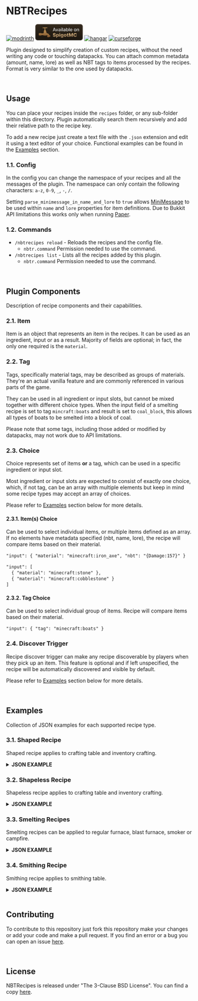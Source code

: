 # NBTRecipes
<a href="https://modrinth.com/plugin/nbtrecipes/"><img alt="modrinth" height="44" src="https://cdn.jsdelivr.net/npm/@intergrav/devins-badges@3/assets/cozy/available/modrinth_vector.svg"></a>
<a href="https://www.spigotmc.org/resources/nbtrecipes.107230/"><img alt="spigotmc" height="44" src="badges/spigotmc_vector.svg"></a>
<a href="https://hangar.papermc.io/LoreSchaeffer/NBTRecipes"><img alt="hangar" height="44" src="https://cdn.jsdelivr.net/npm/@intergrav/devins-badges@3/assets/cozy/available/hangar_vector.svg"></a>
<a href="https://legacy.curseforge.com/minecraft/bukkit-plugins/nbtrecipes"><img alt="curseforge" height="44" src="https://cdn.jsdelivr.net/npm/@intergrav/devins-badges@3/assets/cozy/available/curseforge_vector.svg"></a>

Plugin designed to simplify creation of custom recipes, without the need writing any code or touching datapacks.
You can attach common metadata (amount, name, lore) as well as NBT tags to items processed by the recipes.
Format is very similar to the one used by datapacks.

<br />

## Usage
You can place your recipes inside the `recipes` folder, or any sub-folder within this directory. Plugin automatically search them recursively and add their relative path to the recipe key.

To add a new recipe just create a text file with the `.json` extension and edit it using a text editor of your choice. Functional examples can be found in the [Examples](#examples) section.

### 1.1. Config
In the config you can change the namespace of your recipes and all the messages of the plugin.
The namespace can only contain the following characters: `a-z`, `0-9`, `_`, `-`, `/`.

Setting `parse_minimessage_in_name_and_lore` to `true` allows [MiniMessage](https://docs.advntr.dev/minimessage/format) to be used within `name` and `lore` properties for item definitions.
Due to Bukkit API limitations this works only when running [Paper](https://github.com/PaperMC/Paper).

### 1.2. Commands
* `/nbtrecipes reload` - Reloads the recipes and the config file.
  * `nbtr.command` Permission needed to use the command.
* `/nbtrecipes list` - Lists all the recipes added by this plugin.
  * `nbtr.command` Permission needed to use the command.

<br />

## Plugin Components
Description of recipe components and their capabilities.

### 2.1. Item
Item is an object that represents an item in the recipes. It can be used as an ingredient, input or as a result.
Majority of fields are optional; in fact, the only one required is the `material`.

### 2.2. Tag
Tags, specifically material tags, may be described as groups of materials. They're an actual vanilla feature and are commonly referenced in various parts of the game.

They can be used in all ingredient or input slots, but cannot be mixed together with different choice types.
When the input field of a smelting recipe is set to tag `mincraft:boats` and result is set to `coal_block`, this allows all types of boats to be smelted into a block of coal.

Please note that some tags, including those added or modified by datapacks, may not work due to API limitations.

### 2.3. Choice
Choice represents set of items **or** a tag, which can be used in a specific ingredient or input slot.

Most ingredient or input slots are expected to consist of exactly one choice, which, if not tag, can be an array with multiple elements but keep in mind some recipe types may accept an array of choices.

Please refer to [Examples](#examples) section below for more details.

#### 2.3.1. Item(s) Choice
Can be used to select individual items, or multiple items defined as an array. If no elements have metadata specified (nbt, name, lore), the recipe will compare items based on their material.
```json5
"input": { "material": "minecraft:iron_axe", "nbt": "{Damage:157}" }
```
```json5
"input": [
  { "material": "minecraft:stone" },
  { "material": "minecraft:cobblestone" }
]
```
#### 2.3.2. Tag Choice
Can be used to select individual group of items. Recipe will compare items based on their material.
```json5
"input": { "tag": "minecraft:boats" }
```

### 2.4. Discover Trigger
Recipe discover trigger can make any recipe discoverable by players when they pick up an item.
This feature is optional and if left unspecified, the recipe will be automatically discovered and visible by default.

Please refer to [Examples](#examples) section below for more details.

<br />

## Examples
Collection of JSON examples for each supported recipe type.

### 3.1. Shaped Recipe
Shaped recipe applies to crafting table and inventory crafting.

<details>
  <summary><b>JSON EXAMPLE</b></summary>

```json5
{
  "type": "crafting_shaped",
  // Crafting pattern. Array must consist of either:
  // - two, two-character elements reflecting an inventory crafting grid.
  // - three, three-character elements reflecting a crafting table grid.
  "pattern": [
    "  D",
    " D ",
    "S  "
  ],
  // Key to the pattern.
  // Each character must be mapped to exactly one recipe choice, which can be an array with multiple elements.
  "key": {
    "S": [
      { "material": "stick" },
      { "material": "blaze_rod" }
    ],
    "D": { "material": "diamond" }
  },
  // Recipe result.
  "result": {
    "material": "diamond_sword",
    "amount": 1,
    "name": "Diagonally Crafted Diamond Sword",
    "lore": [
      "As the name suggests..."
    ],
    "nbt": "{CustomModelData: 2}"
  },
  // Recipe discover trigger. Optional.
  "discover": {
    // Items that discovers the recipe. List of recipe choices. Each choice can be an array with multiple elements.
    "items": [
      { "material": "diamond" }
    ]
  }
}
```

</details>

### 3.2. Shapeless Recipe
Shapeless recipe applies to crafting table and inventory crafting.

<details>
  <summary><b>JSON EXAMPLE</b></summary>

```json5
{
  "type": "crafting_shapeless",
  // Crafting ingredients. List of recipe choices. Each choice can be an array with multiple elements.
  "ingredients": [
    { "tag": "minecraft:logs" },
    { "material": "flint_and_steel" }
  ],
  // Recipe result.
  "result": { "material": "charcoal" },
  // Recipe discover trigger. Optional.
  "discover": {
    // Items that discovers the recipe. List of recipe choices. Each choice can be an array with multiple elements.
    "items": [
      { "tag": "minecraft:logs" },
      { "material": "flint_and_steel" },
    ]
  }
}
```

</details>

### 3.3. Smelting Recipes
Smelting recipes can be applied to regular furnace, blast furnace, smoker or campfire.

<details>
  <summary><b>JSON EXAMPLE</b></summary>

```json5
{
  // Recipe type. For furnace recipes you can use one of: [SMELTING, BLASTING, SMOKING, CAMPFIRE_COOKING]
  "type": "smelting",
  // Furnace input. Exactly one recipe choice, which can be an array with multiple elements.
  "input": [
    { "material": "diamond_helmet" },
    { "material": "diamond_chestplate" },
    { "material": "diamond_leggings" },
    { "material": "diamond_boots" }
  ],
  // Recipe result.
  "result": { "material": "diamond" },
  // Experience to award player after taking smelting result. Optional.
  "experience": 0.7,
  // Time it takes to cook this recipe. Measured in ticks. Optional.
  "cooking_time": 200,
  // Recipe discover trigger. Optional.
  "discover": {
    // Items that discovers the recipe. List of recipe choices. Each choice can be an array with multiple elements.
    "items": [
      { "material": "diamond_helmet" },
      { "material": "diamond_chestplate" },
      { "material": "diamond_leggings" },
      { "material": "diamond_boots" }
    ]
  }
}
```
All furnace recipe types follow the same schema.

</details>

### 3.4. Smithing Recipe
Smithing recipe applies to smithing table.

<details>
  <summary><b>JSON EXAMPLE</b></summary>

```json5
{
  "type": "smithing",
  // Base item, you can think of it as an item which upgrades (could) be applied to.
  // Exactly one recipe choice. Can be an array with multiple elements.
  "base": { "material": "iron_pickaxe" },
  // Template item, you can think of it as an upgrade which is applied to the base item. Requires 1.20 or higher.
  // Exactly one recipe choice. Can be an array with multiple elements.
  "template": { "material": "air" },
  // Addition item. For vanilla recipes, it's usually a trim material.
  // Exactly one recipe choice. Can be an array with multiple elements.
  "addition": { "material": "diamond" },
  // Recipe result. Metadata is not supported as it's copied directly from the base item.
  "result": { "material": "diamond_pickaxe" },
  // Recipe discover trigger. Optional.
  "discover": {
    // Items that discovers the recipe. List of recipe choices. Each choice can be an array with multiple elements.
    "items": [
      { "material": "iron_pickaxe" }
    ]
  }
}
```
Metadata (name, lore, nbt) is not supported for result items, as it's copied directly from the base item.

</details>

<br />

## Contributing

To contribute to this repository just fork this repository make your changes or add your code and make a pull request.
If you find an error or a bug you can open an issue [here](https://github.com/LoreSchaeffer/NBTRecipes/issues).

<br />

## License

NBTRecipes is released under "The 3-Clause BSD License". You can find a copy [here](https://github.com/LoreSchaeffer/NBTRecipes/blob/master/LICENSE).
